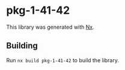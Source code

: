 # pkg-1-41-42

This library was generated with [Nx](https://nx.dev).

## Building

Run `nx build pkg-1-41-42` to build the library.
